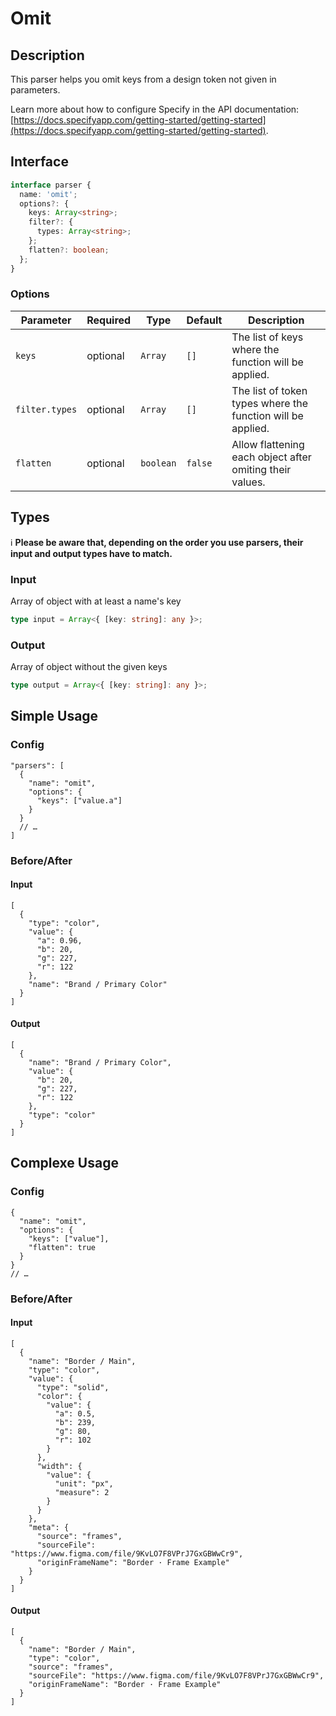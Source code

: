 # Omit

## Description
This parser helps you omit keys from a design token not given in parameters.

Learn more about how to configure Specify in the API documentation: [https://docs.specifyapp.com/getting-started/getting-started](https://docs.specifyapp.com/getting-started/getting-started).

## Interface

```ts
interface parser {
  name: 'omit';
  options?: {
    keys: Array<string>;
    filter?: {
      types: Array<string>;
    };
    flatten?: boolean;
  };
}
```

### Options

| Parameter      | Required | Type      | Default | Description                                                 |
| -------------- | -------- | --------- | ------- | ----------------------------------------------------------- |
| `keys`         | optional | `Array`   | `[]`    | The list of keys where the function will be applied.        |
| `filter.types` | optional | `Array`   | `[]`    | The list of token types where the function will be applied. |
| `flatten`      | optional | `boolean` | `false` | Allow flattening each object after omiting their values.    |

## Types

ℹ️ **Please be aware that, depending on the order you use parsers, their input and output types have to match.**

### Input

Array of object with at least a name's key

```ts
type input = Array<{ [key: string]: any }>;
```

### Output

Array of object without the given keys

```ts
type output = Array<{ [key: string]: any }>;
```

## Simple Usage

### Config

```jsonc
"parsers": [
  {
    "name": "omit",
    "options": {
      "keys": ["value.a"]
    }
  }
  // …
]
```

### Before/After

#### Input

```jsonc
[
  {
    "type": "color",
    "value": {
      "a": 0.96,
      "b": 20,
      "g": 227,
      "r": 122
    },
    "name": "Brand / Primary Color"
  }
]
```

#### Output

```jsonc
[
  {
    "name": "Brand / Primary Color",
    "value": {
      "b": 20,
      "g": 227,
      "r": 122
    },
    "type": "color"
  }
]
```

## Complexe Usage

### Config

```jsonc
{
  "name": "omit",
  "options": {
    "keys": ["value"],
    "flatten": true
  }
}
// …
```

### Before/After

#### Input

```jsonc
[
  {
    "name": "Border / Main",
    "type": "color",
    "value": {
      "type": "solid",
      "color": {
        "value": {
          "a": 0.5,
          "b": 239,
          "g": 80,
          "r": 102
        }
      },
      "width": {
        "value": {
          "unit": "px",
          "measure": 2
        }
      }
    },
    "meta": {
      "source": "frames",
      "sourceFile": "https://www.figma.com/file/9KvLO7F8VPrJ7GxGBWwCr9",
      "originFrameName": "Border · Frame Example"
    }
  }
]
```

#### Output

```jsonc
[
  {
    "name": "Border / Main",
    "type": "color",
    "source": "frames",
    "sourceFile": "https://www.figma.com/file/9KvLO7F8VPrJ7GxGBWwCr9",
    "originFrameName": "Border · Frame Example"
  }
]
```
